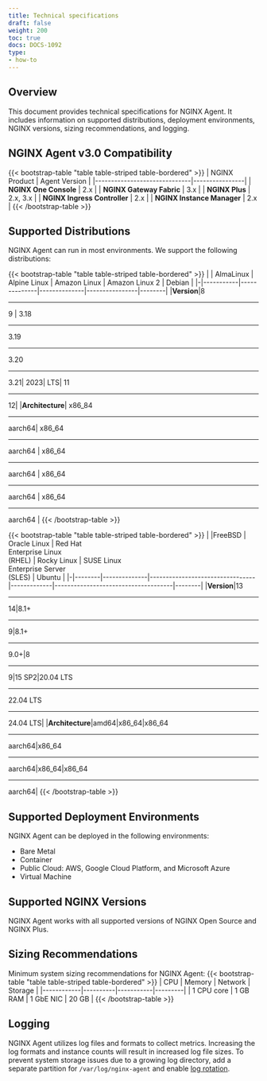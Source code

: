 ```yaml
---
title: Technical specifications
draft: false
weight: 200
toc: true
docs: DOCS-1092
type:
- how-to
---
```


## Overview

This document provides technical specifications for NGINX Agent. It includes information on supported distributions, deployment environments, NGINX versions, sizing recommendations, and logging.

## NGINX Agent v3.0 Compatibility 
{{< bootstrap-table "table table-striped table-bordered" >}}
| NGINX Product                | Agent Version  |
|------------------------------|----------------|
| **NGINX One Console**        | 2.x            |
| **NGINX Gateway Fabric**     | 3.x            | 
| **NGINX Plus**               | 2.x, 3.x       |
| **NGINX Ingress Controller** | 2.x            |
| **NGINX Instance Manager**   | 2.x            |
{{< /bootstrap-table >}}

## Supported Distributions

NGINX Agent can run in most environments. We support the following distributions:

{{< bootstrap-table "table table-striped table-bordered" >}}
| | AlmaLinux | Alpine Linux | Amazon Linux | Amazon Linux 2 | Debian |
|-|-----------|--------------|--------------|----------------|--------|
|**Version**|8 <br><hr>9 | 3.18<br><hr> 3.19<br><hr> 3.20 <br><hr> 3.21|  2023|  LTS|  11<br><hr> 12|
|**Architecture**| x86_84<br><hr>aarch64| x86_64<br><hr>aarch64 | x86_64<br><hr>aarch64 | x86_64<br><hr>aarch64 | x86_64<br><hr>aarch64 |
{{< /bootstrap-table >}}

{{< bootstrap-table "table table-striped table-bordered" >}}
| |FreeBSD | Oracle Linux | Red Hat <br>Enterprise Linux <br>(RHEL) | Rocky Linux | SUSE Linux <br>Enterprise Server <br>(SLES) | Ubuntu |
|-|--------|--------------|---------------------------------|-------------|-------------------------------------|--------|
|**Version**|13<br><hr>14|8.1+<br><hr>9|8.1+<br><hr>9.0+|8<br><hr>9|15 SP2|20.04 LTS<br><hr>22.04 LTS<br><hr>24.04 LTS|
|**Architecture**|amd64|x86_64|x86_64<br><hr>aarch64|x86_64<br><hr>aarch64|x86_64|x86_64<br><hr>aarch64|
{{< /bootstrap-table >}}


## Supported Deployment Environments

NGINX Agent can be deployed in the following environments:

- Bare Metal
- Container
- Public Cloud: AWS, Google Cloud Platform, and Microsoft Azure
- Virtual Machine

## Supported NGINX Versions

NGINX Agent works with all supported versions of NGINX Open Source and NGINX Plus.


## Sizing Recommendations

Minimum system sizing recommendations for NGINX Agent:
{{< bootstrap-table "table table-striped table-bordered" >}}
| CPU        | Memory   | Network   | Storage |
|------------|----------|-----------|---------|
| 1 CPU core | 1 GB RAM | 1 GbE NIC | 20 GB   |
{{< /bootstrap-table >}}

## Logging

NGINX Agent utilizes log files and formats to collect metrics. Increasing the log formats and instance counts will result in increased log file sizes. To prevent system storage issues due to a growing log directory, add a separate partition for `/var/log/nginx-agent` and enable [log rotation](http://nginx.org/en/docs/control.html#logs).